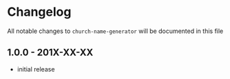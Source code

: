 # Changelog

All notable changes to `church-name-generator` will be documented in this file

## 1.0.0 - 201X-XX-XX

- initial release
